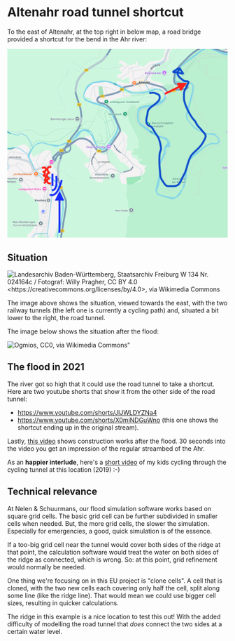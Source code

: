 # Altenahr road tunnel shortcut

To the east of Altenahr, at the top right in below map, a road bridge provided a shortcut for the bend in the Ahr river:

![](blockage-at-bridge-left-and-shortcut-tunnel-right.png)

## Situation

![Landesarchiv Baden-Württemberg, Staatsarchiv Freiburg W 134 Nr. 024164c / Fotograf: Willy Pragher, CC BY 4.0 &lt;https://creativecommons.org/licenses/by/4.0&gt;, via Wikimedia Commons](https://upload.wikimedia.org/wikipedia/commons/thumb/1/1b/Altenahr-_Tunnels_bei_Altenahr_%28Engelslay-I-Tunnel%2C_Engelslay-II-Tunnel_und_Stra%C3%9Fentunnel%2C_Westportale%29_-_LABW_-_Staatsarchiv_Freiburg_W_134_Nr._024164c.jpg/512px-Altenahr-_Tunnels_bei_Altenahr_%28Engelslay-I-Tunnel%2C_Engelslay-II-Tunnel_und_Stra%C3%9Fentunnel%2C_Westportale%29_-_LABW_-_Staatsarchiv_Freiburg_W_134_Nr._024164c.jpg?20250803103519)


The image above shows the situation, viewed towards the east, with the two railway tunnels (the left one is currently a cycling path) and, situated a bit lower to the right, the road tunnel.

The image below shows the situation after the flood:

![Ogmios, CC0, via Wikimedia Commons"](https://upload.wikimedia.org/wikipedia/commons/thumb/7/73/2021-08-21_Altenahr_04.jpg/1024px-2021-08-21_Altenahr_04.jpg?20210823094213)


## The flood in 2021

The river got so high that it could use the road tunnel to take a shortcut. Here are two youtube shorts that show it from the other side of the road tunnel:

- https://www.youtube.com/shorts/JlJWLDYZNa4
- https://www.youtube.com/shorts/X0mjNDGuWno (this one shows the shortcut ending up in the original stream).

Lastly, [this video](https://www.youtube.com/watch?v=NmS4iDpWlpU) shows construction works after the flood. 30 seconds into the video you get an impression of the regular streambed of the Ahr.

As an **happier interlude**, here's a [short video](https://youtu.be/KwMq6hQiEng) of my kids cycling through the cycling tunnel at this location (2019) :-)


## Technical relevance

At Nelen & Schuurmans, our flood simulation software works based on square grid cells. The basic grid cell can be further subdivided in smaller cells when needed. But, the more grid cells, the slower the simulation. Especially for emergencies, a good, quick simulation is of the essence.

If a too-big grid cell near the tunnel would cover both sides of the ridge at that point, the calculation software would treat the water on both sides of the ridge as connected, which is wrong. So: at this point, grid refinement would normally be needed.

One thing we're focusing on in this EU project is "clone cells". A cell that is cloned, with the two new cells each covering only half the cell, split along some line (like the ridge line). That would mean we could use bigger cell sizes, resulting in quicker calculations.

The ridge in this example is a nice location to test this out! With the added difficulty of modelling the road tunnel that *does* connect the two sides at a certain water level.
